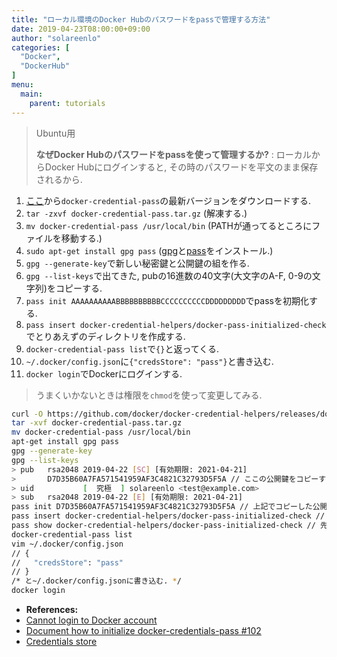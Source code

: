 ```yaml
---
title: "ローカル環境のDocker Hubのパスワードをpassで管理する方法"
date: 2019-04-23T08:00:00+09:00
author: "solareenlo"
categories: [
  "Docker",
  "DockerHub"
]
menu:
  main:
    parent: tutorials
---
```


> Ubuntu用
>
> **なぜDocker Hubのパスワードをpassを使って管理するか?**
> : ローカルからDocker Hubにログインすると, その時のパスワードを平文のまま保存されるから.

1. [ここ](https://github.com/docker/docker-credential-helpers/releases)から`docker-credential-pass`の最新バージョンをダウンロードする.
2. `tar -zxvf docker-credential-pass.tar.gz` (解凍する.)
3. `mv docker-credential-pass /usr/local/bin` (PATHが通ってるところにファイルを移動する.)
4. `sudo apt-get install gpg pass` ([gpg](https://www.gnupg.org/index.html)と[pass](https://www.passwordstore.org)をインストール.)
5. `gpg --generate-key`で新しい秘密鍵と公開鍵の組を作る.
6. `gpg --list-keys`で出てきた, pubの16進数の40文字(大文字のA-F, 0-9の文字列)をコピーする.
7. `pass init AAAAAAAAAABBBBBBBBBBCCCCCCCCCCDDDDDDDDD`でpassを初期化する.
8. `pass insert docker-credential-helpers/docker-pass-initialized-check`でとりあえずのディレクトリを作成する.
9. `docker-credential-pass list`で`{}`と返ってくる.
10. `~/.docker/config.json`に`{"credsStore": "pass"}`と書き込む.
11. `docker login`でDockerにログインする.

> うまくいかないときは権限を`chmod`を使って変更してみる.

```bash
curl -O https://github.com/docker/docker-credential-helpers/releases/download/v0.6.0/docker-credential-pass-v0.6.0-amd64.tar.gz
tar -xvf docker-credential-pass.tar.gz
mv docker-credential-pass /usr/local/bin
apt-get install gpg pass
gpg --generate-key
gpg --list-keys
> pub   rsa2048 2019-04-22 [SC] [有効期限: 2021-04-21]
>       D7D35B60A7FA571541959AF3C4821C32793D5F5A // ここの公開鍵をコピーする
> uid           [  究極  ] solareenlo <test@example.com>
> sub   rsa2048 2019-04-22 [E] [有効期限: 2021-04-21]
pass init D7D35B60A7FA571541959AF3C4821C32793D5F5A // 上記でコピーした公開鍵をペーストする
pass insert docker-credential-helpers/docker-pass-initialized-check // ここで入力するパスワードは初期化されるので何でも良い.
pass show docker-credential-helpers/docker-pass-initialized-check // 先ほど入力したパスワードが表示される
docker-credential-pass list
vim ~/.docker/config.json
// {
//   "credsStore": "pass"
// }
/* と~/.docker/config.jsonに書き込む. */
docker login
```

- **References:**
 - [Cannot login to Docker account](https://stackoverflow.com/questions/50151833/cannot-login-to-docker-account/50569553)
 - [Document how to initialize docker-credentials-pass #102](https://github.com/docker/docker-credential-helpers/issues/102)
 - [Credentials store](https://docs.docker.com/engine/reference/commandline/login/#credentials-store)
